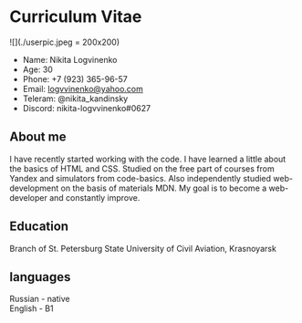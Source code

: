 # **Curriculum Vitae**
![](./userpic.jpeg = 200x200)
- Name: Nikita Logvinenko
- Age: 30
- Phone: +7 (923) 365-96-57
- Email: logvvinenko@yahoo.com
- Teleram: @nikita_kandinsky
- Discord: nikita-logvvinenko#0627

## **About me**
I have recently started working with the code. I have learned a little about the basics of HTML and CSS. Studied on the free part of courses from Yandex and simulators from code-basics. Also independently studied web-development  on the basis of materials MDN. My goal is to become a web-developer and constantly improve.

## **Education**
Branch of St. Petersburg State University of Civil Aviation, Krasnoyarsk

## **languages**
Russian - native\
English - B1
